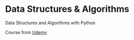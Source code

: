 # Data Structures & Algorithms
Data Structures and Algorithms with Python

Course from [Udemy](https://www.udemy.com/course/data-structures-algorithms-python/)
